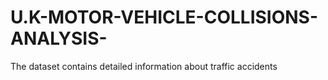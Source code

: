 # U.K-MOTOR-VEHICLE-COLLISIONS-ANALYSIS-
The dataset contains detailed information about traffic accidents
